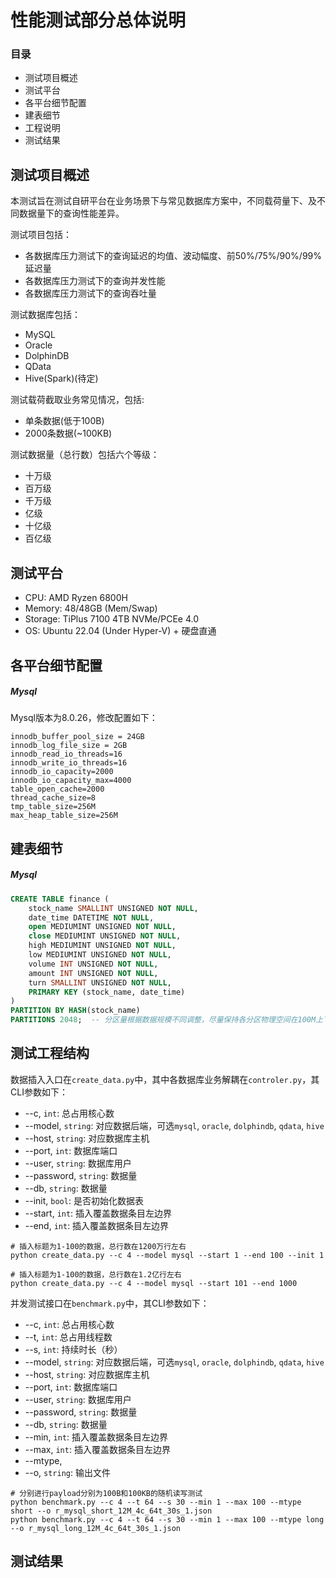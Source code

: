 # 性能测试部分总体说明

### 目录

- 测试项目概述
- 测试平台
- 各平台细节配置
- 建表细节
- 工程说明
- 测试结果


## 测试项目概述

本测试旨在测试自研平台在业务场景下与常见数据库方案中，不同载荷量下、及不同数据量下的查询性能差异。

测试项目包括：
- 各数据库压力测试下的查询延迟的均值、波动幅度、前50%/75%/90%/99%延迟量
- 各数据库压力测试下的查询并发性能
- 各数据库压力测试下的查询吞吐量

测试数据库包括：
- MySQL
- Oracle
- DolphinDB
- QData 
- Hive(Spark)(待定)

测试载荷截取业务常见情况，包括:
- 单条数据(低于100B)
- 2000条数据(~100KB)

测试数据量（总行数）包括六个等级：
- 十万级
- 百万级
- 千万级
- 亿级
- 十亿级
- 百亿级

## 测试平台

- CPU: AMD Ryzen 6800H
- Memory: 48/48GB (Mem/Swap)
- Storage: TiPlus 7100 4TB NVMe/PCEe 4.0
- OS: Ubuntu 22.04 (Under Hyper-V) + 硬盘直通

## 各平台细节配置

##### Mysql

Mysql版本为8.0.26，修改配置如下：
```
innodb_buffer_pool_size = 24GB
innodb_log_file_size = 2GB
innodb_read_io_threads=16
innodb_write_io_threads=16
innodb_io_capacity=2000
innodb_io_capacity_max=4000
table_open_cache=2000
thread_cache_size=8
tmp_table_size=256M
max_heap_table_size=256M
```

## 建表细节


##### Mysql 

```sql
CREATE TABLE finance (
    stock_name SMALLINT UNSIGNED NOT NULL,
    date_time DATETIME NOT NULL,
    open MEDIUMINT UNSIGNED NOT NULL,
    close MEDIUMINT UNSIGNED NOT NULL,
    high MEDIUMINT UNSIGNED NOT NULL,
    low MEDIUMINT UNSIGNED NOT NULL,
    volume INT UNSIGNED NOT NULL,
    amount INT UNSIGNED NOT NULL,
    turn SMALLINT UNSIGNED NOT NULL, 
    PRIMARY KEY (stock_name, date_time)
)
PARTITION BY HASH(stock_name)
PARTITIONS 2048;  -- 分区量根据数据规模不同调整，尽量保持各分区物理空间在100M上下
```

## 测试工程结构

数据插入入口在`create_data.py`中，其中各数据库业务解耦在`controler.py`，其CLI参数如下：

- --c, `int`: 总占用核心数
- --model, `string`: 对应数据后端，可选`mysql`, `oracle`, `dolphindb`, `qdata`, `hive`
- --host, `string`: 对应数据库主机
- --port, `int`: 数据库端口
- --user, `string`: 数据库用户
- --password, `string`: 数据量
- --db, `string`: 数据量
- --init, `bool`: 是否初始化数据表
- --start, `int`: 插入覆盖数据条目左边界
- --end, `int`: 插入覆盖数据条目左边界

```shell
# 插入标题为1-100的数据，总行数在1200万行左右
python create_data.py --c 4 --model mysql --start 1 --end 100 --init 1

# 插入标题为1-100的数据，总行数在1.2亿行左右
python create_data.py --c 4 --model mysql --start 101 --end 1000
```

并发测试接口在`benchmark.py`中，其CLI参数如下：

- --c, `int`: 总占用核心数
- --t, `int`: 总占用线程数
- --s, `int`: 持续时长（秒）
- --model, `string`: 对应数据后端，可选`mysql`, `oracle`, `dolphindb`, `qdata`, `hive`
- --host, `string`: 对应数据库主机
- --port, `int`: 数据库端口
- --user, `string`: 数据库用户
- --password, `string`: 数据量
- --db, `string`: 数据量
- --min, `int`: 插入覆盖数据条目左边界
- --max, `int`: 插入覆盖数据条目左边界
- --mtype,
- --o, `string`: 输出文件

```shell
# 分别进行payload分别为100B和100KB的随机读写测试
python benchmark.py --c 4 --t 64 --s 30 --min 1 --max 100 --mtype short --o r_mysql_short_12M_4c_64t_30s_1.json
python benchmark.py --c 4 --t 64 --s 30 --min 1 --max 100 --mtype long --o r_mysql_long_12M_4c_64t_30s_1.json
```


## 测试结果
